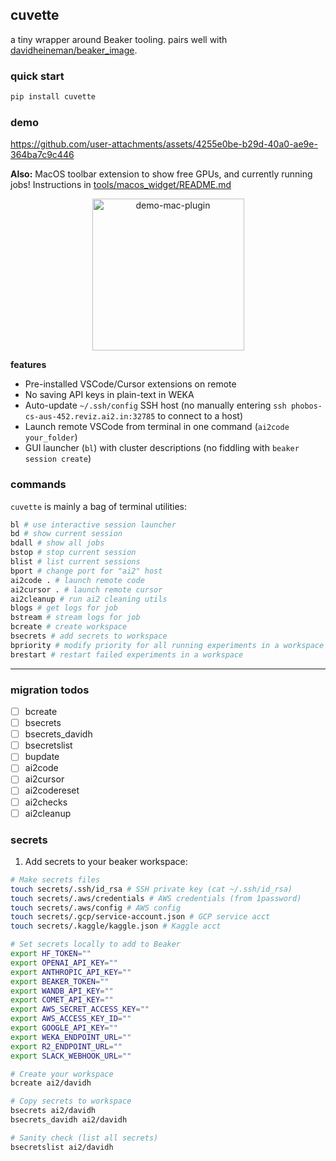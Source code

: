 ## cuvette

a tiny wrapper around Beaker tooling. pairs well with [davidheineman/beaker_image](https://github.com/davidheineman/beaker_image).

### quick start

```sh
pip install cuvette
```

### demo

https://github.com/user-attachments/assets/4255e0be-b29d-40a0-ae9e-364ba7c9c446

**Also:** MacOS toolbar extension to show free GPUs, and currently running jobs! Instructions in [tools/macos_widget/README.md](tools/macos_widget/README.md)

<p align="center">
<img width="243" alt="demo-mac-plugin" src="https://github.com/user-attachments/assets/d648a0bb-b787-45f8-b5ac-7542eeb4a654" />
</p>

**features**

- Pre-installed VSCode/Cursor extensions on remote
- No saving API keys in plain-text in WEKA
- Auto-update `~/.ssh/config` SSH host (no manually entering `ssh phobos-cs-aus-452.reviz.ai2.in:32785` to connect to a host)
- Launch remote VSCode from terminal in one command (`ai2code your_folder`)
- GUI launcher (`bl`) with cluster descriptions (no fiddling with `beaker session create`)

### commands

`cuvette` is mainly a bag of terminal utilities:

```sh
bl # use interactive session launcher
bd # show current session
bdall # show all jobs
bstop # stop current session
blist # list current sessions
bport # change port for "ai2" host
ai2code . # launch remote code
ai2cursor . # launch remote cursor
ai2cleanup # run ai2 cleaning utils
blogs # get logs for job
bstream # stream logs for job
bcreate # create workspace
bsecrets # add secrets to workspace
bpriority # modify priority for all running experiments in a workspace
brestart # restart failed experiments in a workspace
```

<hr>

### migration todos

- [ ] bcreate
- [ ] bsecrets
- [ ] bsecrets_davidh
- [ ] bsecretslist
- [ ] bupdate
- [ ] ai2code
- [ ] ai2cursor
- [ ] ai2codereset
- [ ] ai2checks
- [ ] ai2cleanup

### secrets

1. Add secrets to your beaker workspace:
```sh
# Make secrets files
touch secrets/.ssh/id_rsa # SSH private key (cat ~/.ssh/id_rsa)
touch secrets/.aws/credentials # AWS credentials (from 1password)
touch secrets/.aws/config # AWS config
touch secrets/.gcp/service-account.json # GCP service acct
touch secrets/.kaggle/kaggle.json # Kaggle acct

# Set secrets locally to add to Beaker
export HF_TOKEN=""
export OPENAI_API_KEY=""
export ANTHROPIC_API_KEY=""
export BEAKER_TOKEN=""
export WANDB_API_KEY=""
export COMET_API_KEY=""
export AWS_SECRET_ACCESS_KEY=""
export AWS_ACCESS_KEY_ID=""
export GOOGLE_API_KEY=""
export WEKA_ENDPOINT_URL=""
export R2_ENDPOINT_URL=""
export SLACK_WEBHOOK_URL=""

# Create your workspace
bcreate ai2/davidh

# Copy secrets to workspace
bsecrets ai2/davidh
bsecrets_davidh ai2/davidh

# Sanity check (list all secrets)
bsecretslist ai2/davidh
```
